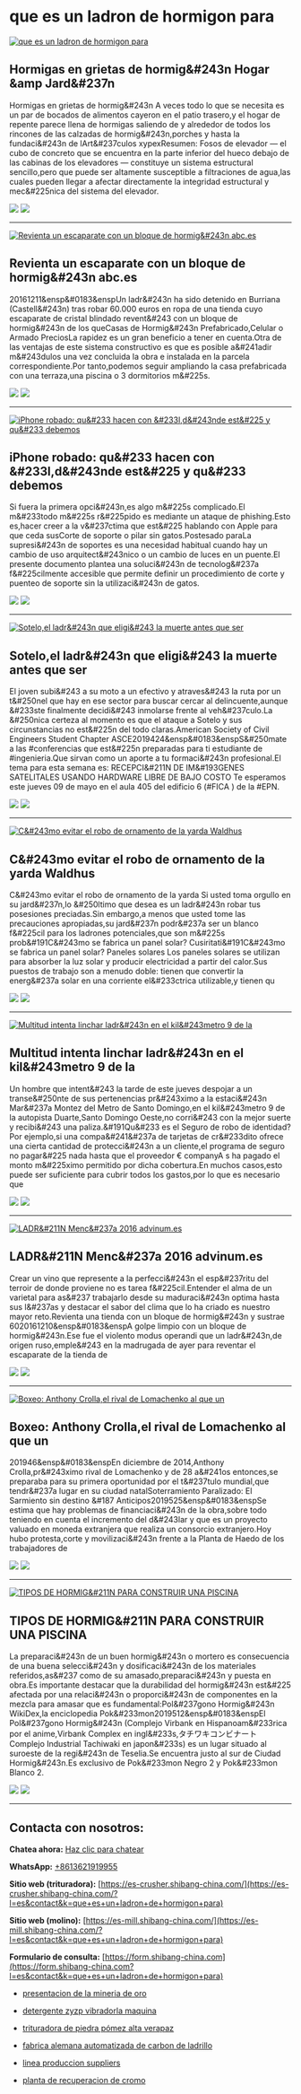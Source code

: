 # que es un ladron de hormigon para

<a href="https://swt.shibang-china.com/?l=es&img&k=que+es+un+ladron+de+hormigon+para" target="_blank">![que es un ladron de hormigon para](http://static.shibang-china.com/all-800x300/1219.jpg)</a>

## Hormigas en grietas de hormig&#243n Hogar &amp Jard&#237n
Hormigas en grietas de hormig&#243n A veces todo lo que se necesita es un par de bocados de alimentos cayeron en el patio trasero,y el hogar de repente parece llena de hormigas saliendo de y alrededor de todos los rincones de las calzadas de hormig&#243n,porches y hasta la fundaci&#243n de lArt&#237culos xypexResumen: Fosos de elevador — el cubo de concreto que se encuentra en la parte inferior del hueco debajo de las cabinas de los elevadores — constituye un sistema estructural sencillo,pero que puede ser altamente susceptible a filtraciones de agua,las cuales pueden llegar a afectar directamente la integridad estructural y mec&#225nica del sistema del elevador.


<a href="https://whatsapp.shibangsoft.com/WhatsApp.php" target="_blank" title="WhatsApp">![](http://static.shibang-china.com/icon/whatsapp.png)</a> <a href="https://swt.shibang-china.com/?l=es&icon&k=que+es+un+ladron+de+hormigon+para" target="_blank">![](http://static.shibang-china.com/icon/chat-es.png)</a>

---

<a href="https://swt.shibang-china.com/?l=es&img&k=que+es+un+ladron+de+hormigon+para" target="_blank">![Revienta un escaparate con un bloque de hormig&#243n abc.es](http://static.shibang-china.com/all-800x300/1140.jpg)</a>

## Revienta un escaparate con un bloque de hormig&#243n abc.es
20161211&ensp&#0183&enspUn ladr&#243n ha sido detenido en Burriana (Castell&#243n) tras robar 60.000 euros en ropa de una tienda cuyo escaparate de cristal blindado revent&#243 con un bloque de hormig&#243n de los queCasas de Hormig&#243n Prefabricado,Celular o Armado PreciosLa rapidez es un gran beneficio a tener en cuenta.Otra de las ventajas de este sistema constructivo es que es posible a&#241adir m&#243dulos una vez concluida la obra e instalada en la parcela correspondiente.Por tanto,podemos seguir ampliando la casa prefabricada con una terraza,una piscina o 3 dormitorios m&#225s.


<a href="https://whatsapp.shibangsoft.com/WhatsApp.php" target="_blank" title="WhatsApp">![](http://static.shibang-china.com/icon/whatsapp.png)</a> <a href="https://swt.shibang-china.com/?l=es&icon&k=que+es+un+ladron+de+hormigon+para" target="_blank">![](http://static.shibang-china.com/icon/chat-es.png)</a>

---

<a href="https://swt.shibang-china.com/?l=es&img&k=que+es+un+ladron+de+hormigon+para" target="_blank">![iPhone robado: qu&#233 hacen con &#233l,d&#243nde est&#225 y qu&#233 debemos](http://static.shibang-china.com/all-800x300/58.jpg)</a>

## iPhone robado: qu&#233 hacen con &#233l,d&#243nde est&#225 y qu&#233 debemos
Si fuera la primera opci&#243n,es algo m&#225s complicado.El m&#233todo m&#225s r&#225pido es mediante un ataque de phishing.Esto es,hacer creer a la v&#237ctima que est&#225 hablando con Apple para que ceda susCorte de soporte o pilar sin gatos.Postesado paraLa supresi&#243n de soportes es una necesidad habitual cuando hay un cambio de uso arquitect&#243nico o un cambio de luces en un puente.El presente documento plantea una soluci&#243n de tecnolog&#237a f&#225cilmente accesible que permite definir un procedimiento de corte y puenteo de soporte sin la utilizaci&#243n de gatos.


<a href="https://whatsapp.shibangsoft.com/WhatsApp.php" target="_blank" title="WhatsApp">![](http://static.shibang-china.com/icon/whatsapp.png)</a> <a href="https://swt.shibang-china.com/?l=es&icon&k=que+es+un+ladron+de+hormigon+para" target="_blank">![](http://static.shibang-china.com/icon/chat-es.png)</a>

---

<a href="https://swt.shibang-china.com/?l=es&img&k=que+es+un+ladron+de+hormigon+para" target="_blank">![Sotelo,el ladr&#243n que eligi&#243 la muerte antes que ser](http://static.shibang-china.com/all-800x300/12.jpg)</a>

## Sotelo,el ladr&#243n que eligi&#243 la muerte antes que ser
El joven subi&#243 a su moto a un efectivo y atraves&#243 la ruta por un t&#250nel que hay en ese sector para buscar cercar al delincuente,aunque &#233ste finalmente decidi&#243 inmolarse frente al veh&#237culo.La &#250nica certeza al momento es que el ataque a Sotelo y sus circunstancias no est&#225n del todo claras.American Society of Civil Engineers Student Chapter ASCE2019424&ensp&#0183&enspS&#250mate a las #conferencias que est&#225n preparadas para ti estudiante de #ingenieria.Que sirvan como un aporte a tu formaci&#243n profesional.El tema para esta semana es: RECEPCI&#211N DE IM&#193GENES SATELITALES USANDO HARDWARE LIBRE DE BAJO COSTO Te esperamos este jueves 09 de mayo en el aula 405 del edificio 6 (#FICA ) de la #EPN.


<a href="https://whatsapp.shibangsoft.com/WhatsApp.php" target="_blank" title="WhatsApp">![](http://static.shibang-china.com/icon/whatsapp.png)</a> <a href="https://swt.shibang-china.com/?l=es&icon&k=que+es+un+ladron+de+hormigon+para" target="_blank">![](http://static.shibang-china.com/icon/chat-es.png)</a>

---

<a href="https://swt.shibang-china.com/?l=es&img&k=que+es+un+ladron+de+hormigon+para" target="_blank">![C&#243mo evitar el robo de ornamento de la yarda Waldhus](http://static.shibang-china.com/all-800x300/1452.jpg)</a>

## C&#243mo evitar el robo de ornamento de la yarda Waldhus
C&#243mo evitar el robo de ornamento de la yarda Si usted toma orgullo en su jard&#237n,lo &#250ltimo que desea es un ladr&#243n robar tus posesiones preciadas.Sin embargo,a menos que usted tome las precauciones apropiadas,su jard&#237n podr&#237a ser un blanco f&#225cil para los ladrones potenciales,que son m&#225s prob&#191C&#243mo se fabrica un panel solar? Cusiritati&#191C&#243mo se fabrica un panel solar? Paneles solares Los paneles solares se utilizan para absorber la luz solar y producir electricidad a partir del calor.Sus puestos de trabajo son a menudo doble: tienen que convertir la energ&#237a solar en una corriente el&#233ctrica utilizable,y tienen qu


<a href="https://whatsapp.shibangsoft.com/WhatsApp.php" target="_blank" title="WhatsApp">![](http://static.shibang-china.com/icon/whatsapp.png)</a> <a href="https://swt.shibang-china.com/?l=es&icon&k=que+es+un+ladron+de+hormigon+para" target="_blank">![](http://static.shibang-china.com/icon/chat-es.png)</a>

---

<a href="https://swt.shibang-china.com/?l=es&img&k=que+es+un+ladron+de+hormigon+para" target="_blank">![Multitud intenta linchar ladr&#243n en el kil&#243metro 9 de la](http://static.shibang-china.com/all-800x300/760.jpg)</a>

## Multitud intenta linchar ladr&#243n en el kil&#243metro 9 de la
Un hombre que intent&#243 la tarde de este jueves despojar a un transe&#250nte de sus pertenencias pr&#243ximo a la estaci&#243n Mar&#237a Montez del Metro de Santo Domingo,en el kil&#243metro 9 de la autopista Duarte,Santo Domingo Oeste,no corri&#243 con la mejor suerte y recibi&#243 una paliza.&#191Qu&#233 es el Seguro de robo de identidad?Por ejemplo,si una compa&#241&#237a de tarjetas de cr&#233dito ofrece una cierta cantidad de protecci&#243n a un cliente,el programa de seguro no pagar&#225 nada hasta que el proveedor € companyA s ha pagado el monto m&#225ximo permitido por dicha cobertura.En muchos casos,esto puede ser suficiente para cubrir todos los gastos,por lo que es necesario que


<a href="https://whatsapp.shibangsoft.com/WhatsApp.php" target="_blank" title="WhatsApp">![](http://static.shibang-china.com/icon/whatsapp.png)</a> <a href="https://swt.shibang-china.com/?l=es&icon&k=que+es+un+ladron+de+hormigon+para" target="_blank">![](http://static.shibang-china.com/icon/chat-es.png)</a>

---

<a href="https://swt.shibang-china.com/?l=es&img&k=que+es+un+ladron+de+hormigon+para" target="_blank">![LADR&#211N Menc&#237a 2016 advinum.es](http://static.shibang-china.com/all-800x300/715.jpg)</a>

## LADR&#211N Menc&#237a 2016 advinum.es
Crear un vino que represente a la perfecci&#243n el esp&#237ritu del terroir de donde proviene no es tarea f&#225cil.Entender el alma de un varietal para as&#237 trabajarlo desde su maduraci&#243n optima hasta sus l&#237as y destacar el sabor del clima que lo ha criado es nuestro mayor reto.Revienta una tienda con un bloque de hormig&#243n y sustrae 6020161210&ensp&#0183&enspA golpe limpio con un bloque de hormig&#243n.Ese fue el violento modus operandi que un ladr&#243n,de origen ruso,emple&#243 en la madrugada de ayer para reventar el escaparate de la tienda de


<a href="https://whatsapp.shibangsoft.com/WhatsApp.php" target="_blank" title="WhatsApp">![](http://static.shibang-china.com/icon/whatsapp.png)</a> <a href="https://swt.shibang-china.com/?l=es&icon&k=que+es+un+ladron+de+hormigon+para" target="_blank">![](http://static.shibang-china.com/icon/chat-es.png)</a>

---

<a href="https://swt.shibang-china.com/?l=es&img&k=que+es+un+ladron+de+hormigon+para" target="_blank">![Boxeo: Anthony Crolla,el rival de Lomachenko al que un](http://static.shibang-china.com/all-800x300/418.jpg)</a>

## Boxeo: Anthony Crolla,el rival de Lomachenko al que un
201946&ensp&#0183&enspEn diciembre de 2014,Anthony Crolla,pr&#243ximo rival de Lomachenko y de 28 a&#241os entonces,se preparaba para su primera oportunidad por el t&#237tulo mundial,que tendr&#237a lugar en su ciudad natalSoterramiento Paralizado: El Sarmiento sin destino &#187 Anticipos2019525&ensp&#0183&enspSe estima que hay problemas de financiaci&#243n de la obra,sobre todo teniendo en cuenta el incremento del d&#243lar y que es un proyecto valuado en moneda extranjera que realiza un consorcio extranjero.Hoy hubo protesta,corte y movilizaci&#243n frente a la Planta de Haedo de los trabajadores de


<a href="https://whatsapp.shibangsoft.com/WhatsApp.php" target="_blank" title="WhatsApp">![](http://static.shibang-china.com/icon/whatsapp.png)</a> <a href="https://swt.shibang-china.com/?l=es&icon&k=que+es+un+ladron+de+hormigon+para" target="_blank">![](http://static.shibang-china.com/icon/chat-es.png)</a>

---

<a href="https://swt.shibang-china.com/?l=es&img&k=que+es+un+ladron+de+hormigon+para" target="_blank">![TIPOS DE HORMIG&#211N PARA CONSTRUIR UNA PISCINA](http://static.shibang-china.com/all-800x300/17.jpg)</a>

## TIPOS DE HORMIG&#211N PARA CONSTRUIR UNA PISCINA
La preparaci&#243n de un buen hormig&#243n o mortero es consecuencia de una buena selecci&#243n y dosificaci&#243n de los materiales referidos,as&#237 como de su amasado,preparaci&#243n y puesta en obra.Es importante destacar que la durabilidad del hormig&#243n est&#225 afectada por una relaci&#243n o proporci&#243n de componentes en la mezcla para amasar que es fundamental:Pol&#237gono Hormig&#243n WikiDex,la enciclopedia Pok&#233mon2019512&ensp&#0183&enspEl Pol&#237gono Hormig&#243n (Complejo Virbank en Hispanoam&#233rica por el anime,Virbank Complex en ingl&#233s,タチワキコンビナート Complejo Industrial Tachiwaki en japon&#233s) es un lugar situado al suroeste de la regi&#243n de Teselia.Se encuentra justo al sur de Ciudad Hormig&#243n.Es exclusivo de Pok&#233mon Negro 2 y Pok&#233mon Blanco 2.


<a href="https://whatsapp.shibangsoft.com/WhatsApp.php" target="_blank" title="WhatsApp">![](http://static.shibang-china.com/icon/whatsapp.png)</a> <a href="https://swt.shibang-china.com/?l=es&icon&k=que+es+un+ladron+de+hormigon+para" target="_blank">![](http://static.shibang-china.com/icon/chat-es.png)</a>

---
## Contacta con nosotros:

**Chatea ahora:** [Haz clic para chatear](https://swt.shibang-china.com?l=es&contact&k=que+es+un+ladron+de+hormigon+para)

**WhatsApp:**  [+8613621919955](https://whatsapp.shibangsoft.com/WhatsApp.php)

**Sitio web (trituradora):** [https://es-crusher.shibang-china.com/](https://es-crusher.shibang-china.com/?l=es&contact&k=que+es+un+ladron+de+hormigon+para)

**Sitio web (molino):** [https://es-mill.shibang-china.com/](https://es-mill.shibang-china.com/?l=es&contact&k=que+es+un+ladron+de+hormigon+para)

**Formulario de consulta:** [https://form.shibang-china.com](https://form.shibang-china.com?l=es&contact&k=que+es+un+ladron+de+hormigon+para)

* [presentacion de la mineria de oro](../69/presentacion%20de%20la%20mineria%20de%20oro.md)

* [detergente zyzp vibradorla maquina](../76/detergente%20zyzp%20vibradorla%20maquina.md)

* [trituradora de piedra pómez alta verapaz](../77/trituradora%20de%20piedra%20p%C3%B3mez%20alta%20verapaz.md)

* [fabrica alemana automatizada de carbon de ladrillo](../79/fabrica%20alemana%20automatizada%20de%20carbon%20de%20ladrillo.md)

* [linea produccion suppliers](../74/linea%20produccion%20suppliers.md)

* [planta de recuperacion de cromo](../79/planta%20de%20recuperacion%20de%20cromo.md)